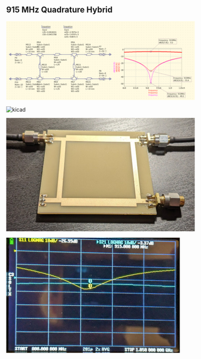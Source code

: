 ## 915 MHz Quadrature Hybrid

![sim](sim.png)

![kicad](kicad.kicad)

![pcb](pcb.jpg)

![meas](meas.jpg)


